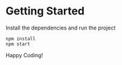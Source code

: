 # Getting Started

Install the dependencies and run the project

```
npm install
npm start
```

Happy Coding!
